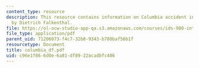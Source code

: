 ```yaml
---
content_type: resource
description: This resource contains information on Columbia accident investigation
  by Dietrich Falkenthal.
file: https://ol-ocw-studio-app-qa.s3.amazonaws.com/courses/ids-900-integrating-doctoral-seminar-on-emerging-technologies-fall-2005/c96e1f866d0e6a81df8922acadbfc486_columbia_df.pdf
file_type: application/pdf
parent_uid: 71206073-f4c7-32b8-9343-b780baf56b1f
resourcetype: Document
title: columbia_df.pdf
uid: c96e1f86-6d0e-6a81-df89-22acadbfc486
---
```

